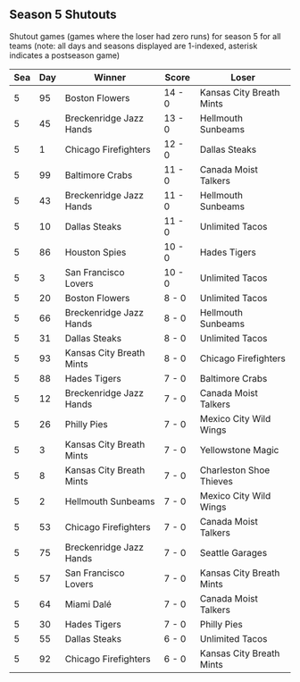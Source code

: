 ## Season 5 Shutouts



Shutout games (games where the loser had zero runs) for season 5 for all teams (note: all days and seasons displayed are 1-indexed, asterisk indicates a postseason game)


| Sea | Day | Winner | Score | Loser | 
| ------ |------ |------ |------ |------ |
| 5 | 95 | Boston Flowers | 14 - 0 | Kansas City Breath Mints | 
| 5 | 45 | Breckenridge Jazz Hands | 13 - 0 | Hellmouth Sunbeams | 
| 5 | 1 | Chicago Firefighters | 12 - 0 | Dallas Steaks | 
| 5 | 99 | Baltimore Crabs | 11 - 0 | Canada Moist Talkers | 
| 5 | 43 | Breckenridge Jazz Hands | 11 - 0 | Hellmouth Sunbeams | 
| 5 | 10 | Dallas Steaks | 11 - 0 | Unlimited Tacos | 
| 5 | 86 | Houston Spies | 10 - 0 | Hades Tigers | 
| 5 | 3 | San Francisco Lovers | 10 - 0 | Unlimited Tacos | 
| 5 | 20 | Boston Flowers | 8 - 0 | Unlimited Tacos | 
| 5 | 66 | Breckenridge Jazz Hands | 8 - 0 | Hellmouth Sunbeams | 
| 5 | 31 | Dallas Steaks | 8 - 0 | Unlimited Tacos | 
| 5 | 93 | Kansas City Breath Mints | 8 - 0 | Chicago Firefighters | 
| 5 | 88 | Hades Tigers | 7 - 0 | Baltimore Crabs | 
| 5 | 12 | Breckenridge Jazz Hands | 7 - 0 | Canada Moist Talkers | 
| 5 | 26 | Philly Pies | 7 - 0 | Mexico City Wild Wings | 
| 5 | 3 | Kansas City Breath Mints | 7 - 0 | Yellowstone Magic | 
| 5 | 8 | Kansas City Breath Mints | 7 - 0 | Charleston Shoe Thieves | 
| 5 | 2 | Hellmouth Sunbeams | 7 - 0 | Mexico City Wild Wings | 
| 5 | 53 | Chicago Firefighters | 7 - 0 | Canada Moist Talkers | 
| 5 | 75 | Breckenridge Jazz Hands | 7 - 0 | Seattle Garages | 
| 5 | 57 | San Francisco Lovers | 7 - 0 | Kansas City Breath Mints | 
| 5 | 64 | Miami Dalé | 7 - 0 | Canada Moist Talkers | 
| 5 | 30 | Hades Tigers | 7 - 0 | Philly Pies | 
| 5 | 55 | Dallas Steaks | 6 - 0 | Unlimited Tacos | 
| 5 | 92 | Chicago Firefighters | 6 - 0 | Kansas City Breath Mints | 


